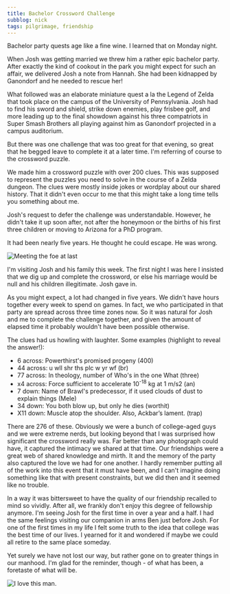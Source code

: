 ```yaml
---
title: Bachelor Crossword Challenge
subblog: nick
tags: pilgrimage, friendship
---
```


Bachelor party quests age like a fine wine. I learned that on Monday night.

When Josh was getting married we threw him a rather epic bachelor party. After exactly the kind of cookout in the park you might expect for such an affair, we delivered Josh a note from Hannah. She had been kidnapped by Ganondorf and he needed to rescue her!

What followed was an elaborate miniature quest a la the Legend of Zelda that took place on the campus of the University of Pennsylvania. Josh had to find his sword and shield, strike down enemies, play frisbee golf, and more leading up to the final showdown against his three compatriots in Super Smash Brothers all playing against him as Ganondorf projected in a campus auditorium.

But there was one challenge that was too great for that evening, so great that he begged leave to complete it at a later time. I'm referring of course to the crossword puzzle.

We made him a crossword puzzle with over 200 clues. This was supposed to represent the puzzles you need to solve in the course of a Zelda dungeon. The clues were mostly inside jokes or wordplay about our shared history. That it didn't even occur to me that this might take a long time tells you something about me.

Josh's request to defer the challenge was understandable. However, he didn't take it up soon after, not after the honeymoon or the births of his first three children or moving to Arizona for a PhD program.

It had been nearly five years. He thought he could escape. He was wrong.

![Meeting the foe at last](/img/crossword.jpg)

<!-- MORE -->

I'm visiting Josh and his family this week. The first night I was here I insisted that we dig up and complete the crossword, or else his marriage would be null and his children illegitimate. Josh gave in.

As you might expect, a lot had changed in five years. We didn't have hours together every week to spend on games. In fact, we who participated in that party are spread across three time zones now. So it was natural for Josh and me to complete the challenge together, and given the amount of elapsed time it probably wouldn't have been possible otherwise.

The clues had us howling with laughter. Some examples (highlight to reveal the answer!):

- 6 across: Powerthirst's promised progeny <span class="secret">(400)</span>
- 44 across: u wll shr ths plc w yr wf <span class="secret">(br)</span>
- 77 across: In theology, number of Who's in the one What <span class="secret">(three)</span>
- x4 across: Force sufficient to accelerate 10<sup>-18</sup> kg at 1 m/s2  <span class="secret">(an)</span>
- 7 down: Name of Brawl's predecessor, if it used clouds of dust to explain things <span class="secret">(Mele)</span>
- 34 down: You both blow up, but only he dies <span class="secret">(worthit)</span>
- X11 down: Muscle atop the shoulder. Also, Ackbar’s lament. <span class="secret">(trap)</span>

There are 276 of these. Obviously we were a bunch of college-aged guys and we were extreme nerds, but looking beyond that I was surprised how significant the crossword really was. Far better than any photograph could have, it captured the intimacy we shared at that time. Our friendships were a great web of shared knowledge and mirth. It and the memory of the party also captured the love we had for one another. I hardly remember putting all of the work into this event that it must have been, and I can't imagine doing something like that with present constraints, but we did then and it seemed like no trouble.

In a way it was bittersweet to have the quality of our friendship recalled to mind so vividly. After all, we frankly don't enjoy this degree of fellowship anymore. I'm seeing Josh for the first time in over a year and a half. I had the same feelings visiting our companion in arms Ben just before Josh. For one of the first times in my life I felt some truth to the idea that college was the best time of our lives. I yearned for it and wondered if maybe we could all retire to the same place someday.

Yet surely we have not lost our way, but rather gone on to greater things in our manhood. I'm glad for the reminder, though - of what has been, a foretaste of what will be.

![I love this man.](/img/josh-nick.jpg)
